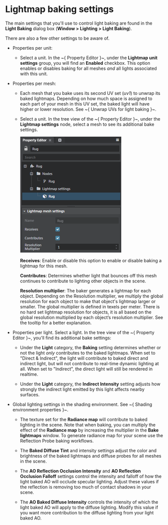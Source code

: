 # Lightmap baking settings

The main settings that you'll use to control light baking are found in the **Light Baking** dialog box (**Window > Lighting > Light Baking**).

There are also a few other settings to be aware of.

-	Properties per unit:

	-	Select a unit. In the ~{ Property Editor }~, under the **Lightmap unit settings** group, you will find an **Enabled** checkbox. This option enables or disables baking for all meshes *and* all lights associated with this unit.

-	Properties per mesh:

	-	Each mesh that you bake uses its second UV set (*uv1*) to unwrap its baked lightmaps. Depending on how much space is assigned to each part of your mesh in this UV set, the baked light will have higher or lower resolution. See ~{ Unwrap UVs for light baking }~.

	-	Select a unit. In the tree view of the  ~{ Property Editor }~, under the **Lightmap settings** node, select a mesh to see its additional bake settings.

		![](../../../images/beast_settings_perMesh.png)

		**Receives**: Enable or disable this option to enable or disable baking a lightmap for this mesh.

		**Contributes**: Determines whether light that bounces off this mesh continues to contribute to lighting other objects in the scene.

		**Resolution multiplier**: The baker generates a lightmap for each object. Depending on the Resolution multiplier, we multiply the global resolution for each object to make that object's lightmap larger or smaller. The global multiplier is defined in texels per meter. There is no hard set lightmap resolution for objects, it is all based on the global resolution multiplied by each object’s resolution multiplier. See the tooltip for a better explanation.

-	Properties per light. Select a light. In the tree view of the  ~{ Property Editor }~, you'll find its additional bake settings:

	-	Under the **Light** category, the **Baking** setting determines whether or not the light *only* contributes to the baked lightmaps. When set to "Direct & Indirect", the light will contribute to baked direct and indirect light, but will not contribute to real-time dynamic lighting at all. When set to "Indirect", the direct light will still be rendered in realtime.

	-	Under the **Light** category, the **Indirect Intensity** setting adjusts how strongly the indirect light emitted by this light affects nearby surfaces.

-	Global lighting settings in the shading environment. See ~{ Shading environment properties }~.

	-	The texture set for the **Radiance map** will contribute to baked lighting in the scene. Note that when baking, you can multiply the effect of the **Radiance map** by increasing the multiplier in the **Bake lightmaps** window. To generate radiance map for your scene use the Reflection Probe baking workflows.

	-	The **Baked Diffuse Tint** and intensity settings adjust the color and brightness of the baked lightmaps and diffuse probes for all meshes in the scene.

	-	The **AO Reflection Occlusion Intensity** and **AO Reflection Occlusion Falloff** settings control the intensity and falloff of how the light baked AO will occlude specular lighting.  Adjust these values if the reflection is removing too much of contact shadows in your scene.

	-	The **AO Baked Diffuse Intensity** controls the intensity of which the light baked AO will apply to the diffuse lighting. Modify this value if you want more contribution to the diffuse lighting from your light baked AO.
